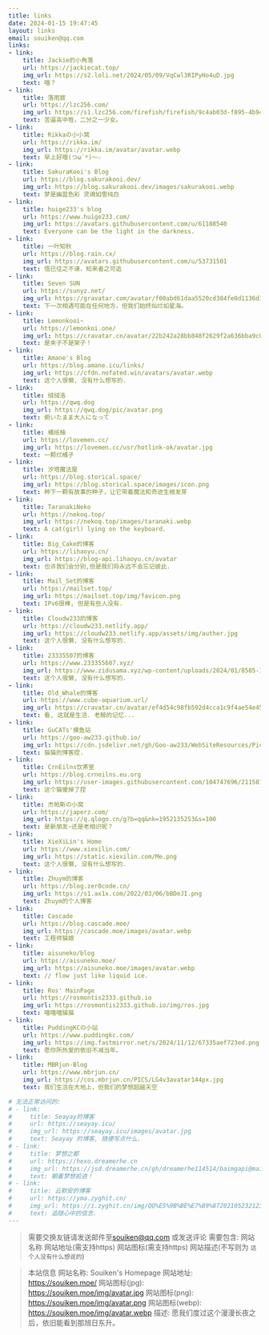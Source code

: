 ```yaml
---
title: links
date: 2024-01-15 19:47:45
layout: links
email: souiken@qq.com
links:
- link:
    title: Jackie的小角落
    url: https://jackiecat.top/
    img_url: https://s2.loli.net/2024/05/09/VqCwl3RIPyHo4uD.jpg
    text: 喵？
- link:
    title: 落雨宸
    url: https://lzc256.com/
    img_url: https://s1.lzc256.com/firefish/firefish/9c4ab03d-f895-4b94-a4d9-e8a3ab578e16.jpg
    text: 苦逼高中牲，二分之一少女。
- link:
    title: Rikkaの小小窝
    url: https://rikka.im/
    img_url: https://rikka.im/avatar/avatar.webp
    text: 早上好哦(つω`*)～☆
- link:
    title: SakuraKooi's Blog
    url: https://blog.sakurakooi.dev/
    img_url: https://blog.sakurakooi.dev/images/sakurakooi.webp
    text: 梦是幽蓝色彩 灵魂如雪纯白
- link:
    title: huige233's blog
    url: https://www.huige233.com/
    img_url: https://avatars.githubusercontent.com/u/61108540
    text: Everyone can be the light in the darkness.
- link:
    title: 一叶知秋
    url: https://blog.rain.cx/
    img_url: https://avatars.githubusercontent.com/u/53731501
    text: 悟已往之不谏，知来者之可追
- link:
    title: Seven SUN
    url: https://sunyz.net/
    img_url: https://gravatar.com/avatar/f00abd61daa5520cd384fe0d1136d3b40df021ac87089061fe99b4a3f74dc9a2/
    text: 下一次相遇可能在任何地方，但我们始终灿烂如星海。
- link:
    title: Lemonkooi~
    url: https://lemonkoi.one/
    img_url: https://cravatar.cn/avatar/22b242a28bb848f2629f2a636bba9c03?s=1000
    text: 是夹子不是架子！
- link:
    title: Amane's Blog
    url: https://blog.amane.icu/links/
    img_url: https://cfdn.nofated.win/avatars/avatar.webp
    text: 这个人很懒, 没有什么想写的.
- link:
    title: 绒绒洛
    url: https://qwq.dog
    img_url: https://qwq.dog/pic/avatar.png
    text: 俯いたまま大人になって
- link:
    title: 橘纸柚
    url: https://lovemen.cc/
    img_url: https://lovemen.cc/usr/hotlink-ok/avatar.jpg
    text: 一颗烂橘子
- link:
    title: 汐塔魔法屋
    url: https://blog.storical.space/
    img_url: https://blog.storical.space/images/icon.png
    text: 种下一颗有故事的种子，让它带着魔法和奇迹生根发芽
- link:
    title: TaranakiNeko
    url: https://nekoq.top/
    img_url: https://nekoq.top/images/taranaki.webp
    text: A cat(girl) lying on the keyboard.
- link:
    title: Big_Cake的博客
    url: https://lihaoyu.cn/
    img_url: https://blog-api.lihaoyu.cn/avatar
    text: 也许我们会分别,但是我们将永远不会忘记彼此.
- link:
    title: Mail_Set的博客
    url: https://mailset.top/
    img_url: https://mailset.top/img/favicon.png
    text: IPv6很棒, 但是有些人没有.
- link:
    title: Cloudw233的博客
    url: https://cloudw233.netlify.app/
    img_url: https://cloudw233.netlify.app/assets/img/auther.jpg
    text: 这个人很懒, 没有什么想写的.
- link:
    title: 23335507的博客
    url: https://www.233355607.xyz/
    img_url: https://www.zidusama.xyz/wp-content/uploads/2024/01/8585-150x150.jpg
    text: 这个人很懒, 没有什么想写的.
- link:
    title: Old_Whale的博客
    url: https://www.cube-aquarium.url/
    img_url: https://cravatar.cn/avatar/ef4d54c98fb592d4cca1c9f4ae54e45e?s=56&d=identicon&r=pg
    text: 看, 这就是生活. 老鲸的记忆...
- link:
    title: GuCATs'摸鱼站
    url: https://goo-aw233.github.io/
    img_url: https://cdn.jsdelivr.net/gh/Goo-aw233/WebSiteResources/Pics/Blog/Avatar.jpg
    text: 猫猫的博客捏.
- link:
    title: CrnEilns饮茶室
    url: https://blog.crneilns.eu.org
    img_url: https://user-images.githubusercontent.com/104747696/211587915-78c276b7-9114-4384-98fc-9f0d0fcb4725.jpeg
    text: 这个猫傻掉了捏
- link:
    title: 杰帕斯の小窝
    url: https://japerz.com/
    img_url: https://q.qlogo.cn/g?b=qq&nk=1952135253&s=100
    text: 是新朋友~还是老相识呢？
- link:
    title: XieXiLin's Home
    url: https://www.xiexilin.com/
    img_url: https://static.xiexilin.com/Me.png
    text: 这个人很懒, 没有什么想写的.
- link:
    title: Zhuym的博客
    url: https://blog.zer0code.cn/
    img_url: https://s1.ax1x.com/2022/03/06/bBDeJI.png
    text: Zhuym的个人博客
- link:
    title: Cascade
    url: https://blog.cascade.moe/
    img_url: https://cascade.moe/images/avatar.webp
    text: 工程师猫娘
- link:
    title: aisuneko/blog
    url: https://aisuneko.moe/
    img_url: https://aisuneko.moe/images/avatar.webp
    text: // flow just like liquid ice.
- link:
    title: Ros' MainPage
    url: https://rosmontis2333.github.io
    img_url: https://rosmontis2333.github.io/img/ros.jpg
    text: 喵喵喵猫猫
- link:
    title: PuddingKCの小站
    url: https://www.puddingkc.com/
    img_url: https://img.fastmirror.net/s/2024/11/12/67335aef723ed.png
    text: 愿你所热爱的依旧不减当年。
- link:
    title: MBRjun-Blog
    url: https://www.mbrjun.cn/
    img_url: https://cos.mbrjun.cn/PICS/LG4v3avatar144px.jpg
    text: 我们生活在大地上，但我们的梦想超越天空

# 无法正常访问的:
# - link:
#     title: Seayay的博客
#     url: https://seayay.icu/
#     img_url: https://seayay.icu/images/avatar.jpg
#     text: Seayay 的博客, 随便写点什么.
# - link:
#     title: 梦想之都
#     url: https://hexo.dreamerhe.cn
#     img_url: https://jsd.dreamerhe.cn/gh/dreamerhe114514/baimgapi@main/image/tx.png
#     text: 朝着梦想前进！
# - link:
#     title: 云默安的博客
#     url: https://yma.zyghit.cn/
#     img_url: https://i.zyghit.cn/img/QQ%E5%9B%BE%E7%89%8720210523212348.jpg
#     text: 追随心中的信念.
---
```

>需要交换友链请发送邮件至[souiken@qq.com](mailto:souiken@qq.com)
>或发送评论
>需要包含:
>网站名称
>网站地址(需支持https)
>网站图标(需支持https)
>网站描述(不写则为 `这个人没有什么想说的`)

>本站信息
>网站名称: Souiken's Homepage
>网站地址: https://souiken.moe/
>网站图标(jpg): https://souiken.moe/img/avatar.jpg
>网站图标(png): https://souiken.moe/img/avatar.png
>网站图标(webp): https://souiken.moe/img/avatar.webp
>描述: 愿我们度过这个漫漫长夜之后，依旧能看到那旭日东升。
